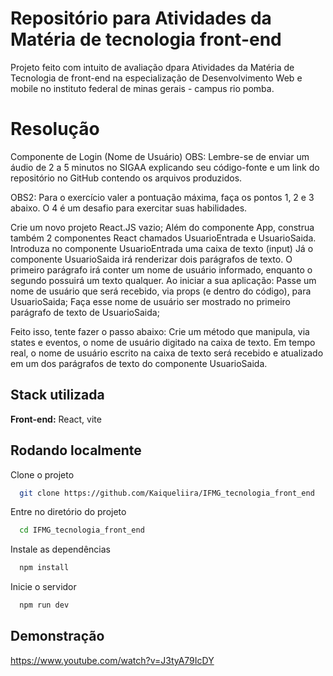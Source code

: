 
# Repositório para Atividades da Matéria de tecnologia front-end

Projeto feito com intuito de avaliação dpara Atividades da Matéria de Tecnologia de front-end na especialização de Desenvolvimento Web e mobile no instituto federal de minas gerais - campus rio pomba.

# Resolução
Componente de Login (Nome de Usuário)
OBS: Lembre-se de enviar um áudio de 2 a 5 minutos no SIGAA explicando seu código-fonte e um link do repositório no GitHub contendo os arquivos produzidos.

OBS2: Para o exercício valer a pontuação máxima, faça os pontos 1, 2 e 3 abaixo. O 4 é um desafio para exercitar suas habilidades.

Crie um novo projeto React.JS vazio;
Além do componente App, construa também 2 componentes React chamados UsuarioEntrada e UsuarioSaida.
Introduza no componente UsuarioEntrada uma caixa de texto (input) 
Já o componente UsuarioSaida irá renderizar dois parágrafos de texto. O primeiro parágrafo irá conter um nome de usuário informado, enquanto o segundo possuirá um texto qualquer.
Ao iniciar a sua aplicação:
Passe um nome de usuário que será recebido, via props (e dentro do código), para UsuarioSaida;
Faça esse nome de usuário ser mostrado no primeiro parágrafo de texto de UsuarioSaida;

Feito isso, tente fazer o passo abaixo:
Crie um método que manipula, via states e eventos, o nome de usuário digitado na caixa de texto. Em tempo real, o nome de usuário escrito na caixa de texto será recebido e atualizado em um dos parágrafos de texto do componente UsuarioSaida.

## Stack utilizada

**Front-end:** React, vite








## Rodando localmente

Clone o projeto

```bash
  git clone https://github.com/Kaiqueliira/IFMG_tecnologia_front_end
```

Entre no diretório do projeto

```bash
  cd IFMG_tecnologia_front_end
```

Instale as dependências

```bash
  npm install
```

Inicie o servidor

```bash
  npm run dev
```


## Demonstração

https://www.youtube.com/watch?v=J3tyA79IcDY

